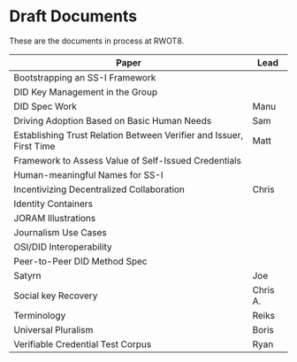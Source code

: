 # Draft Documents

These are the documents in process at RWOT8.

| Paper | Lead |
| ------------- | ------------- |
| Bootstrapping an SS-I Framework | |
| DID Key Management in the Group | |
| DID Spec Work | Manu |
| Driving Adoption Based on Basic Human Needs | Sam |
| Establishing Trust Relation Between Verifier and Issuer, First Time | Matt |
| Framework to Assess Value of Self-Issued Credentials |
| Human-meaningful Names for SS-I | |
| Incentivizing Decentralized Collaboration | Chris |
| Identity Containers | |
| JORAM Illustrations | |
| Journalism Use Cases |
| OSI/DID Interoperability | |
| Peer-to-Peer DID Method Spec | |
| Satyrn | Joe |
| Social key Recovery | Chris A. |
| Terminology | Reiks |
| Universal Pluralism | Boris |
| Verifiable Credential Test Corpus | Ryan |
